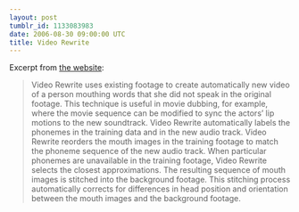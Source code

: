 ```yaml
---
layout: post
tumblr_id: 1133083983  
date: 2006-08-30 09:00:00 UTC
title: Video Rewrite
---
```


Excerpt from <a href="http://mrl.nyu.edu/~bregler/videorewrite/">the website</a>:</p>

<blockquote>
Video Rewrite uses existing footage to create automatically new video of a person mouthing words that she did not speak in the original footage. This technique is useful in movie dubbing, for example, where the movie sequence can be modified to sync the actors&#8217; lip motions to the new soundtrack.
Video Rewrite automatically labels the phonemes in the training data and in the new audio track. Video Rewrite reorders the mouth images in the training footage to match the phoneme sequence of the new audio track. When particular phonemes are unavailable in the training footage, Video Rewrite selects the closest approximations. The resulting sequence of mouth images is stitched into the background footage. This stitching process automatically corrects for differences in head position and orientation between the mouth images and the background footage.
</blockquote>


